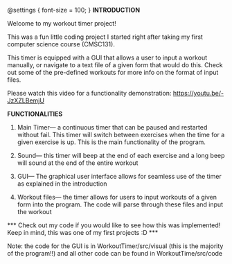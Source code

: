 @settings {
   font-size = 100;
}
**INTRODUCTION** 

Welcome to my workout timer project!

This was a fun little coding project I started right after taking my first computer science course (CMSC131). 

This timer is equipped with a GUI that allows a user to input a workout manually, or navigate to a text
file of a given form that would do this. Check out some of the pre-defined workouts for more info 
on the format of input files.

Please watch this video for a functionality demonstration: https://youtu.be/-JzXZLBemjU

**FUNCTIONALITIES**

1) Main Timer— a continuous timer that can be paused and restarted without fail. This timer will switch between
   exercises when the time for a given exercise is up. This is the main functionality of the program.
   
2) Sound— this timer will beep at the end of each exercise and a long beep will sound at the end of the entire workout

3) GUI— The graphical user interface allows for seamless use of the timer as explained in the introduction

4) Workout files— the timer allows for users to input workouts of a given form into the program. The code
   will parse through these files and input the workout
   
   
*** Check out my code if you would like to see how this was implemented! Keep in mind, this was one of my first projects :D ***

Note: the code for the GUI is in WorkoutTimer/src/visual (this is the majority of the program!!) and all other code can be found in WorkoutTime/src/code
